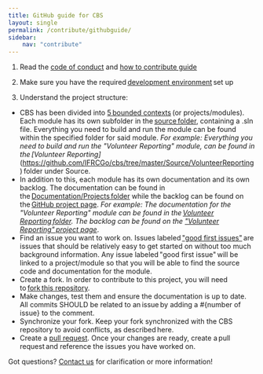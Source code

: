 ```yaml
---
title: GitHub guide for CBS 
layout: single
permalink: /contribute/githubguide/
sidebar:
    nav: "contribute" 
---
```


 

1) Read the [code of conduct](https://cbsrc.org/contribute/codeofconduct/) and [how to contribute guide](https://github.com/IFRCGo/cbs/wiki/How-to-contribute)  

2) Make sure you have the required [development environment](https://github.com/IFRCGo/cbs/blob/master/Documentation/Contribution/development_environment.md) set up 

3) Understand the project structure: 
- CBS has been divided into [5 bounded contexts](https://cbsrc.org/cbs/technology/) (or projects/modules). Each module has its own subfolder in the [source folder](https://github.com/IFRCGo/cbs/tree/master/Source), containing a .sln file. Everything you need to build and run the module can be found within the specified folder for said module. *For example: Everything you need to build and run the "Volunteer Reporting" module, can be found in the [Volunteer Reporting]* (https://github.com/IFRCGo/cbs/tree/master/Source/VolunteerReporting) folder under Source. 
- In addition to this, each module has its own documentation and its own backlog. The documentation can be found in the [Documentation/Projects folder](https://github.com/IFRCGo/cbs/tree/master/Documentation/Projects) while the backlog can be found on the [GitHub project page](https://github.com/IFRCGo/cbs/projects). *For example: The documentation for the "Volunteer Reporting" module can be found in the [Volunteer Reporting folder](https://github.com/IFRCGo/cbs/blob/master/Documentation/Projects/Volunteer%20Reporting/index.md). The backlog can be found on the ["Volunteer Reporting" project page](https://github.com/IFRCGo/cbs/projects/4)*. 
- Find an issue you want to work on. Issues labeled ["good first issues"](https://github.com/IFRCGo/cbs/labels/good%20first%20issue) are issues that should be relatively easy to get started on without too much background information. Any issue labeled "good first issue" will be linked to a project/module so that you will be able to find the source code and documentation for the module. 
- Create a fork. In order to contribute to this project, you will need to [fork this repository](https://help.github.com/articles/fork-a-repo/). 
- Make changes, test them and ensure the documentation is up to date. All commits SHOULD be related to an issue by adding a #{number of issue} to the comment. 
- Synchronize your fork. Keep your fork synchronized with the CBS repository to avoid conflicts, as described here. 
- Create a [pull request](https://help.github.com/articles/creating-a-pull-request/). Once your changes are ready, create a pull request and reference the issues you have worked on. 

Got questions? [Contact us](https://src.cbsrc.org/contactus/) for clarification or more information!
